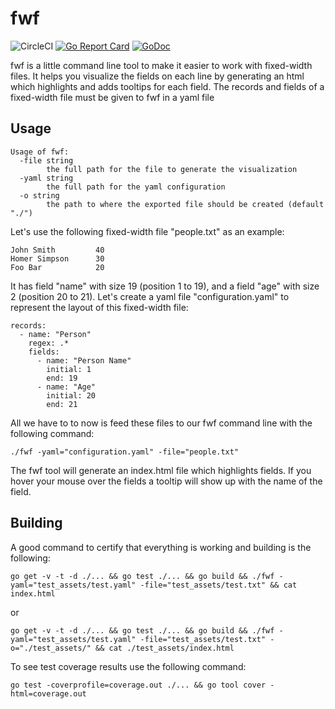 # fwf

![CircleCI](https://img.shields.io/circleci/build/github/pedroppinheiro/fwf)
[![Go Report Card](https://goreportcard.com/badge/github.com/pedroppinheiro/fwf)](https://goreportcard.com/report/github.com/pedroppinheiro/fwf)
[![GoDoc](https://godoc.org/github.com/pedroppinheiro/fwf?status.svg)](https://godoc.org/github.com/pedroppinheiro/fwf)

fwf is a little command line tool to make it easier to work with fixed-width files. It helps you visualize the fields on each line by generating an html which highlights and adds tooltips for each field. The records and fields of a fixed-width file must be given to fwf in a yaml file

## Usage

```
Usage of fwf:
  -file string
        the full path for the file to generate the visualization
  -yaml string
        the full path for the yaml configuration
  -o string
        the path to where the exported file should be created (default "./")
```

Let's use the following fixed-width file "people.txt" as an example:

```
John Smith         40
Homer Simpson      30
Foo Bar            20
```

It has field "name" with size 19 (position 1 to 19), and a field "age" with size 2 (position 20 to 21). Let's create a yaml file "configuration.yaml" to represent the layout of this fixed-width file:

```
records:
  - name: "Person"
    regex: .*
    fields:
      - name: "Person Name"
        initial: 1
        end: 19
      - name: "Age"
        initial: 20
        end: 21
```

All we have to to now is feed these files to our fwf command line with the following command:

```
./fwf -yaml="configuration.yaml" -file="people.txt"
```

The fwf tool will generate an index.html file which highlights fields. If you hover your mouse over the fields a tooltip will show up with the name of the field.

## Building

A good command to certify that everything is working and building is the following:

```
go get -v -t -d ./... && go test ./... && go build && ./fwf -yaml="test_assets/test.yaml" -file="test_assets/test.txt" && cat index.html
```

or

```
go get -v -t -d ./... && go test ./... && go build && ./fwf -yaml="test_assets/test.yaml" -file="test_assets/test.txt" -o="./test_assets/" && cat ./test_assets/index.html
```

To see test coverage results use the following command:

```
go test -coverprofile=coverage.out ./... && go tool cover -html=coverage.out
```
